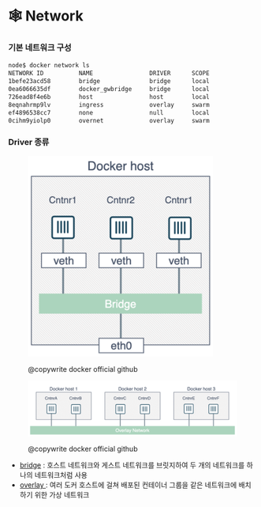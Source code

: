 # 🕸️ Network

### 기본 네트워크 구성

```
node$ docker network ls
NETWORK ID          NAME                DRIVER      SCOPE
1befe23acd58        bridge              bridge      local
0ea6066635df        docker_gwbridge     bridge      local
726ead8f4e6b        host                host        local
8eqnahrmp9lv        ingress             overlay     swarm
ef4896538cc7        none                null        local
0cihm9yiolp0        overnet             overlay     swarm
```

### Driver 종류

<figure><img src="../../../.gitbook/assets/image (9).png" alt="" width="375"><figcaption><p>@copywrite docker official github</p></figcaption></figure>

<figure><img src="../../../.gitbook/assets/image (10).png" alt=""><figcaption><p>@copywrite docker official github</p></figcaption></figure>

* [bridge](https://github.com/docker/labs/blob/master/networking/A2-bridge-networking.md) :  호스트 네트워크와 게스트 네트워크를 브릿지하여 두 개의 네트워크를 하나의 네트워크처럼 사용
* [overlay ](https://github.com/docker/labs/blob/master/networking/A3-overlay-networking.md): 여러 도커 호스트에 걸쳐 배포된 컨테이너 그룹을 같은 네트워크에 배치하기 위한  가상 네트워크&#x20;
